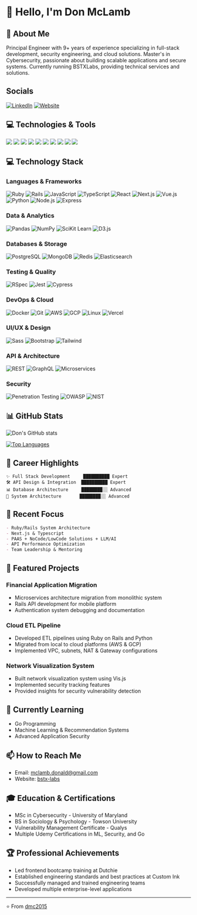 # 👋 Hello, I'm Don McLamb

## 🚀 About Me
Principal Engineer with 9+ years of experience specializing in full-stack development, security engineering, and cloud solutions. Master's in Cybersecurity, passionate about building scalable applications and secure systems. Currently running BSTXLabs, providing technical services and solutions.

## Socials
[![LinkedIn](https://img.shields.io/badge/LinkedIn-Connect-blue.svg?style=flat-square&logo=linkedin)](https://linkedin.com/in/mclambdon)
[![Website](https://img.shields.io/badge/Website-Visit-green.svg?style=flat-square&logo=google-chrome)](https://bst-labs.netlify.app/blog)

## 💻 Technologies & Tools
![](https://img.shields.io/badge/Code-Ruby-informational?style=flat&logo=ruby&logoColor=white&color=2bbc8a)
![](https://img.shields.io/badge/Code-Python-informational?style=flat&logo=python&logoColor=white&color=2bbc8a)
![](https://img.shields.io/badge/Code-JavaScript-informational?style=flat&logo=javascript&logoColor=white&color=2bbc8a)
![](https://img.shields.io/badge/Code-TypeScript-informational?style=flat&logo=typescript&logoColor=white&color=2bbc8a)
![](https://img.shields.io/badge/Framework-Rails-informational?style=flat&logo=ruby-on-rails&logoColor=white&color=2bbc8a)
![](https://img.shields.io/badge/Framework-React-informational?style=flat&logo=react&logoColor=white&color=2bbc8a)
![](https://img.shields.io/badge/Framework-Next.js-informational?style=flat&logo=next.js&logoColor=white&color=2bbc8a)
![](https://img.shields.io/badge/Cloud-AWS-informational?style=flat&logo=amazon-aws&logoColor=white&color=2bbc8a)
![](https://img.shields.io/badge/Cloud-GCP-informational?style=flat&logo=google-cloud&logoColor=white&color=2bbc8a)
![](https://img.shields.io/badge/Tools-Docker-informational?style=flat&logo=docker&logoColor=white&color=2bbc8a)

## 💻 Technology Stack

### Languages & Frameworks
![Ruby](https://img.shields.io/badge/Ruby-Expert%20|%208+%20Years-red?style=for-the-badge&logo=ruby&logoColor=white)
![Rails](https://img.shields.io/badge/Rails-Full%20Stack%20Expert-red?style=for-the-badge&logo=ruby-on-rails&logoColor=white)
![JavaScript](https://img.shields.io/badge/JavaScript-Advanced-yellow?style=for-the-badge&logo=javascript&logoColor=white)
![TypeScript](https://img.shields.io/badge/TypeScript-Advanced-blue?style=for-the-badge&logo=typescript&logoColor=white)
![React](https://img.shields.io/badge/React-Advanced-61DAFB?style=for-the-badge&logo=react&logoColor=black)
![Next.js](https://img.shields.io/badge/Next.js-Advanced-000000?style=for-the-badge&logo=next.js&logoColor=white)
![Vue.js](https://img.shields.io/badge/Vue.js-Experienced-4FC08D?style=for-the-badge&logo=vue.js&logoColor=white)
![Python](https://img.shields.io/badge/Python-Intermediate-3776AB?style=for-the-badge&logo=python&logoColor=white)
![Node.js](https://img.shields.io/badge/Node.js-Experienced-339933?style=for-the-badge&logo=node.js&logoColor=white)
![Express](https://img.shields.io/badge/Express.js-Experienced-404D59?style=for-the-badge&logo=express&logoColor=white)

### Data & Analytics
![Pandas](https://img.shields.io/badge/Pandas-Intermediate-150458?style=for-the-badge&logo=pandas&logoColor=white)
![NumPy](https://img.shields.io/badge/NumPy-Intermediate-013243?style=for-the-badge&logo=numpy&logoColor=white)
![SciKit Learn](https://img.shields.io/badge/SciKit_Learn-Intermediate-F7931E?style=for-the-badge&logo=scikit-learn&logoColor=white)
![D3.js](https://img.shields.io/badge/D3.js-Advanced-F9A03C?style=for-the-badge&logo=d3.js&logoColor=white)

### Databases & Storage
![PostgreSQL](https://img.shields.io/badge/PostgreSQL-Expert-316192?style=for-the-badge&logo=postgresql&logoColor=white)
![MongoDB](https://img.shields.io/badge/MongoDB-Experienced-47A248?style=for-the-badge&logo=mongodb&logoColor=white)
![Redis](https://img.shields.io/badge/Redis-Advanced-DC382D?style=for-the-badge&logo=redis&logoColor=white)
![Elasticsearch](https://img.shields.io/badge/Elasticsearch-Advanced-005571?style=for-the-badge&logo=elasticsearch&logoColor=white)

### Testing & Quality
![RSpec](https://img.shields.io/badge/RSpec-Expert-red?style=for-the-badge&logo=ruby&logoColor=white)
![Jest](https://img.shields.io/badge/Jest-Advanced-C21325?style=for-the-badge&logo=jest&logoColor=white)
![Cypress](https://img.shields.io/badge/Cypress-Experienced-17202C?style=for-the-badge&logo=cypress&logoColor=white)

### DevOps & Cloud
![Docker](https://img.shields.io/badge/Docker-Experienced-2496ED?style=for-the-badge&logo=docker&logoColor=white)
![Git](https://img.shields.io/badge/Git-Expert-F05032?style=for-the-badge&logo=git&logoColor=white)
![AWS](https://img.shields.io/badge/AWS-Experienced-FF9900?style=for-the-badge&logo=amazon-aws&logoColor=white)
![GCP](https://img.shields.io/badge/Google_Cloud-Experienced-4285F4?style=for-the-badge&logo=google-cloud&logoColor=white)
![Linux](https://img.shields.io/badge/Linux-Advanced-FCC624?style=for-the-badge&logo=linux&logoColor=black)
![Vercel](https://img.shields.io/badge/Vercel-Experienced-000000?style=for-the-badge&logo=vercel&logoColor=white)

### UI/UX & Design
![Sass](https://img.shields.io/badge/Sass-Advanced-CC6699?style=for-the-badge&logo=sass&logoColor=white)
![Bootstrap](https://img.shields.io/badge/Bootstrap-Experienced-7952B3?style=for-the-badge&logo=bootstrap&logoColor=white)
![Tailwind](https://img.shields.io/badge/Tailwind-Experienced-38B2AC?style=for-the-badge&logo=tailwind-css&logoColor=white)

### API & Architecture
![REST](https://img.shields.io/badge/REST%20APIs-Expert-009688?style=for-the-badge)
![GraphQL](https://img.shields.io/badge/GraphQL-Advanced-E10098?style=for-the-badge&logo=graphql&logoColor=white)
![Microservices](https://img.shields.io/badge/Microservices-Advanced-1572B6?style=for-the-badge)

### Security
![Penetration Testing](https://img.shields.io/badge/Penetration_Testing-Advanced-000000?style=for-the-badge&logo=kali-linux&logoColor=white)
![OWASP](https://img.shields.io/badge/OWASP-Advanced-000000?style=for-the-badge&logo=owasp&logoColor=white)
![NIST](https://img.shields.io/badge/NIST-Experienced-000000?style=for-the-badge)

## 📊 GitHub Stats
![Don's GitHub stats](https://github-readme-stats.vercel.app/api?username=dmc2015&show_icons=true&theme=tokyonight)

[![Top Languages](https://github-readme-stats.vercel.app/api/top-langs/?username=dmc2015&layout=compact&theme=tokyonight)](https://github.com/dmc2015)

## 🚀 Career Highlights

```text
✨ Full Stack Development     ██████████ Expert
🛠️ API Design & Integration  ██████████ Expert
📊 Database Architecture     ████████░░ Advanced
🔧 System Architecture       ████████░░ Advanced
```

## 🎯 Recent Focus

```markdown
- Ruby/Rails System Architecture
- Next.js & Typescript
- PAAS + NoCode/LowCode Solutions + LLM/AI
- API Performance Optimization
- Team Leadership & Mentoring
```

## 🎯 Featured Projects
### Financial Application Migration
- Microservices architecture migration from monolithic system
- Rails API development for mobile platform
- Authentication system debugging and documentation

### Cloud ETL Pipeline
- Developed ETL pipelines using Ruby on Rails and Python
- Migrated from local to cloud platforms (AWS & GCP)
- Implemented VPC, subnets, NAT & Gateway configurations

### Network Visualization System
- Built network visualization system using Vis.js
- Implemented security tracking features
- Provided insights for security vulnerability detection

## 🌱 Currently Learning
- Go Programming
- Machine Learning & Recommendation Systems
- Advanced Application Security

## 📫 How to Reach Me
- Email: mclamb.donald@gmail.com
- Website: [bstx-labs](https://bstx-labs.vercel.app/)

## 🎓 Education & Certifications
- MSc in Cybersecurity - University of Maryland
- BS in Sociology & Psychology - Towson University
- Vulnerability Management Certificate - Qualys
- Multiple Udemy Certifications in ML, Security, and Go

## 🏆 Professional Achievements
- Led frontend bootcamp training at Dutchie
- Established engineering standards and best practices at Custom Ink
- Successfully managed and trained engineering teams
- Developed multiple enterprise-level applications

---
⭐️ From [dmc2015](https://github.com/dmc2015)
